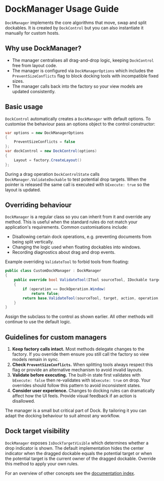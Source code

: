 # DockManager Usage Guide

`DockManager` implements the core algorithms that move, swap and split dockables. It is created by `DockControl` but you can also instantiate it manually for custom hosts.

## Why use DockManager?

- The manager centralises all drag-and-drop logic, keeping `DockControl` free from layout code.
- The manager is configured via `DockManagerOptions` which includes the `PreventSizeConflicts` flag to block docking tools with incompatible fixed sizes.
- The manager calls back into the factory so your view models are updated consistently.

## Basic usage

`DockControl` automatically creates a `DockManager` with default options. To customise the behaviour pass an options object to the control constructor:

```csharp
var options = new DockManagerOptions
{
    PreventSizeConflicts = false
};
var dockControl = new DockControl(options)
{
    Layout = factory.CreateLayout()
};
```

During a drag operation `DockControlState` calls `DockManager.ValidateDockable` to test potential drop targets. When the pointer is released the same call is executed with `bExecute: true` so the layout is updated.

## Overriding behaviour

`DockManager` is a regular class so you can inherit from it and override any method. This is useful when the standard rules do not match your application's requirements. Common customisations include:

- Disallowing certain dock operations, e.g. preventing documents from being split vertically.
- Changing the logic used when floating dockables into windows.
- Recording diagnostics about drag and drop events.

Example overriding `ValidateTool` to forbid tools from floating:

```csharp
public class CustomDockManager : DockManager
{
    public override bool ValidateTool(ITool sourceTool, IDockable target, DragAction action, DockOperation operation, bool execute)
    {
        if (operation == DockOperation.Window)
            return false;
        return base.ValidateTool(sourceTool, target, action, operation, execute);
    }
}
```

Assign the subclass to the control as shown earlier. All other methods will continue to use the default logic.

## Guidelines for custom managers

1. **Keep factory calls intact.** Most methods delegate changes to the factory. If you override them ensure you still call the factory so view models remain in sync.
2. **Check `PreventSizeConflicts`.** When splitting tools always respect this flag or provide an alternative mechanism to avoid invalid layouts.
3. **Validate before executing.** The built-in state first validates with `bExecute: false` then re-validates with `bExecute: true` on drop. Your overrides should follow this pattern to avoid inconsistent states.
4. **Consider user experience.** Changes to docking rules can dramatically affect how the UI feels. Provide visual feedback if an action is disallowed.

The manager is a small but critical part of Dock. By tailoring it you can adapt the docking behaviour to suit almost any workflow.

## Dock target visibility

`DockManager` exposes `IsDockTargetVisible` which determines whether a drop
indicator is shown. The default implementation hides the center indicator when
the dragged dockable equals the potential target or when the potential target is
the current owner of the dragged dockable. Override this method to apply your
own rules.

For an overview of other concepts see the [documentation index](README.md).
